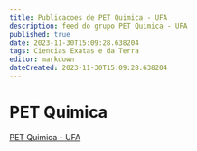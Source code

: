 ```yaml
---
title: Publicacoes de PET Quimica - UFA 
description: feed do grupo PET Quimica - UFA
published: true
date: 2023-11-30T15:09:28.638204
tags: Ciencias Exatas e da Terra
editor: markdown
dateCreated: 2023-11-30T15:09:28.638204
---
```


# PET Quimica
[PET Quimica - UFA](/grupo/71PETQuimicaUFA.md)
